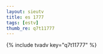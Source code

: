 ```yaml
--- 
layout: sieutv
title: es 1777
tags: [estv]
thumb_re: q7t11777
---
```

{% include tvadv key="q7t11777" %} 
